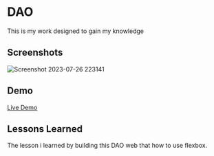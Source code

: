 # DAO


This is my work designed to gain my knowledge


## Screenshots
![Screenshot 2023-07-26 223141](https://github.com/suba-shini7/DAO/assets/125429575/03806dce-5c85-4f65-85f3-e271def708fb)

## Demo
[Live Demo](https://suba-shini7.github.io/DAO/)




## Lessons Learned

The lesson i learned by building this DAO web that how to use flexbox.
